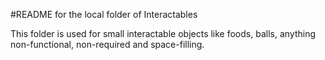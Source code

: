 #README for the local folder of Interactables

This folder is used for small interactable objects like foods, balls, anything non-functional, non-required and space-filling.
